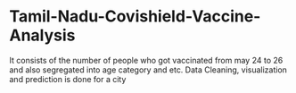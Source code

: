 # Tamil-Nadu-Covishield-Vaccine-Analysis
It consists of the number of people who got vaccinated from may 24 to 26 and also segregated into age category and etc. Data Cleaning, visualization and prediction is done for a city
